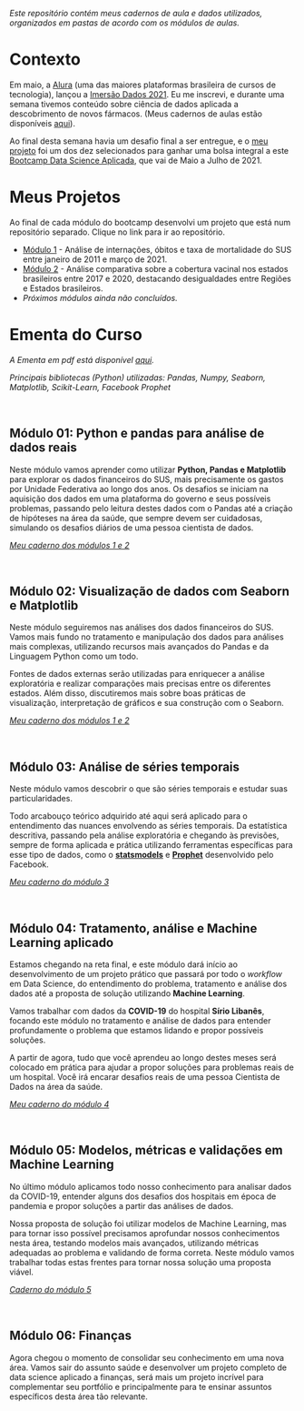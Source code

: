 *Este repositório contém meus cadernos de aula e dados utilizados, organizados em pastas de acordo com os módulos de aulas.*

# Contexto

Em maio, a [Alura](https://www.alura.com.br/) (uma das maiores plataformas brasileira de cursos de tecnologia), lançou a [Imersão Dados 2021](https://www.alura.com.br/imersao-dados/). Eu me inscrevi, e durante uma semana tivemos conteúdo sobre ciência de dados aplicada a descobrimento de novos fármacos. (Meus cadernos de aulas estão disponíveis [aqui](https://github.com/mumaral/imersao-dados-alura)).

Ao final desta semana havia um desafio final a ser entregue, e o [meu projeto](https://github.com/mumaral/desafio-final-imersao-dados-alura) foi um dos dez selecionados para ganhar uma bolsa integral a este [Bootcamp Data Science Aplicada](https://www.alura.com.br/bootcamp/data-science-aplicada/matriculas-abertas), que vai de Maio a Julho de 2021.

# Meus Projetos 

Ao final de cada módulo do bootcamp desenvolvi um projeto que está num repositório separado. Clique no link para ir ao repositório.

- [Módulo 1](https://github.com/mumaral/internacoes-obitos-sus) - Análise de internações, óbitos e taxa de mortalidade do SUS entre janeiro de 2011 e março de 2021.
- [Módulo 2](https://github.com/mumaral/cobertura-vacinal-estados-brasil) - Análise comparativa sobre a cobertura vacinal nos estados brasileiros entre 2017 e 2020, destacando desigualdades entre Regiões e Estados brasileiros.
- *Próximos módulos ainda não concluídos.*

# Ementa do Curso

*A Ementa em pdf está disponível [aqui](https://drive.google.com/file/d/1RAIzpiRlYTUhaN-onWViyH6GMfC_Vfh8/view).*

*Principais bibliotecas (Python) utilizadas: Pandas, Numpy, Seaborn, Matplotlib, Scikit-Learn, Facebook Prophet*

&nbsp;

## Módulo 01: Python e pandas para análise de dados reais

Neste módulo vamos aprender como utilizar **Python, Pandas e Matplotlib** para explorar os dados financeiros do SUS, mais precisamente os gastos  por Unidade Federativa ao longo dos anos. Os desafios se iniciam na  aquisição dos dados em uma plataforma do governo e seus possíveis  problemas, passando pelo leitura destes dados com o Pandas até a criação de hipóteses na área da saúde,  que sempre devem ser cuidadosas,  simulando os desafios diários de uma pessoa cientista de dados.

[*Meu caderno dos módulos 1 e 2*](https://nbviewer.jupyter.org/github/mumaral/bootcamp-data-science/blob/main/modulo-1-e-2/modulos-1-e-2.ipynb)

&nbsp;

## Módulo 02: Visualização de dados com Seaborn e Matplotlib

Neste módulo seguiremos nas  análises dos dados financeiros do SUS. Vamos mais fundo no tratamento e  manipulação dos dados para análises mais complexas, utilizando recursos  mais avançados do Pandas e da Linguagem Python como um todo.

Fontes de dados externas serão utilizadas para enriquecer a análise  exploratória e realizar comparações mais precisas entre os diferentes  estados. Além disso, discutiremos mais sobre boas práticas de  visualização, interpretação de gráficos e sua construção com o Seaborn.

[*Meu caderno dos módulos 1 e 2*](https://nbviewer.jupyter.org/github/mumaral/bootcamp-data-science/blob/main/modulo-1-e-2/modulos-1-e-2.ipynb)

&nbsp;

## Módulo 03: Análise de séries temporais

Neste módulo vamos descobrir o que são séries temporais e estudar suas particularidades. 

Todo arcabouço teórico adquirido até aqui será aplicado para o  entendimento das nuances envolvendo as séries temporais. Da estatística  descritiva, passando pela análise exploratória e chegando às previsões,  sempre de forma aplicada e prática utilizando ferramentas específicas  para esse tipo de dados, como o [**statsmodels**](https://www.statsmodels.org/stable/index.html) e [**Prophet**](https://facebook.github.io/prophet/) desenvolvido pelo Facebook.

[*Meu caderno do módulo 3*](https://nbviewer.jupyter.org/github/mumaral/bootcamp-data-science/blob/main/modulo-3/modulo-3-series-temporais.ipynb)

&nbsp;

## Módulo 04: Tratamento, análise e Machine Learning aplicado

Estamos chegando na reta final, e este módulo dará início ao desenvolvimento de um projeto prático que passará por todo o *workflow* em Data Science, do entendimento do problema, tratamento e análise dos dados até a proposta de solução utilizando **Machine Learning**.

Vamos trabalhar com dados da **COVID-19** do hospital **Sírio Libanês**, focando este módulo no tratamento e análise de dados para entender  profundamente o problema que estamos lidando e propor possíveis  soluções.

A partir de agora, tudo que você aprendeu ao longo destes meses será  colocado em prática para ajudar a propor soluções para problemas reais  de um hospital. Você irá encarar desafios reais de uma pessoa Cientista  de Dados na área da saúde.

[*Meu caderno do módulo 4*](https://nbviewer.jupyter.org/github/mumaral/bootcamp-data-science/blob/main/modulo-4/modulo-4-uti-covid.ipynb)

&nbsp;

## Módulo 05: Modelos, métricas e validações em Machine Learning

No último módulo aplicamos  todo nosso conhecimento para analisar dados da COVID-19, entender alguns dos desafios dos hospitais em época de pandemia e propor soluções a  partir das análises de dados. 

Nossa proposta de solução foi utilizar modelos de Machine Learning,  mas para tornar isso possível precisamos aprofundar nossos conhecimentos nesta área, testando modelos mais avançados, utilizando métricas  adequadas ao problema e validando de forma correta. Neste módulo vamos  trabalhar todas estas frentes para tornar nossa solução uma proposta  viável. 

[*Caderno do módulo 5*](https://nbviewer.jupyter.org/github/mumaral/bootcamp-data-science/blob/main/modulo-5/modulo-5-uti-metricas.ipynb)

&nbsp;

## Módulo 06: Finanças

Agora chegou o momento de  consolidar seu conhecimento em uma nova área. Vamos sair do assunto  saúde e  desenvolver um projeto completo de data science aplicado a  finanças, será mais um projeto incrível para complementar seu portfólio e principalmente para te ensinar assuntos específicos desta área tão  relevante. 